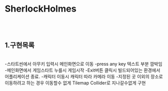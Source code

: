 # SherlockHolmes
</br></br> 
## 1.구현목록
</br>
-스타트씬에서 아무키 입력시 메인화면으로 이동
-press any key 텍스트 부분 깜박임
-메인화면에서 게임스타트 누를시 게임시작
-Exit버튼 클릭시 빌드되어있는 환경에서 어플리케이션 종료.
-캐릭터 이동시 캐릭터 따라 카메라 이동
-지정된 곳 이외의 장소로 이동하려고 하는 경우 이동할수 없게 Tilemap Collider로 지나갈수없게 구현 

